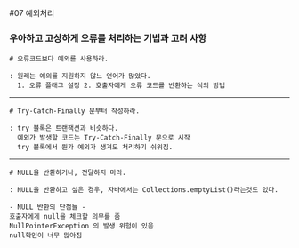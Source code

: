 #07 예외처리

### 우아하고 고상하게 오류를 처리하는 기법과 고려 사항

    # 오류코드보다 예외를 사용하라.
    
    : 원래는 예외를 지원하지 않느 언어가 많았다.
      1. 오류 플래그 설정 2. 호출자에게 오류 코드를 반환하는 식의 방법
---
    # Try-Catch-Finally 문부터 작성하라.
    
    : try 블록은 트랜잭션과 비슷하다.
      예외가 발생할 코드는 Try-Catch-Finally 문으로 시작 
      try 블록에서 뭔가 예외가 생겨도 처리하기 쉬워짐.
---
    # NULL을 반환하거나, 전달하지 마라.

    : NULL을 반환하고 싶은 경우, 자바에서는 Collections.emptyList()라는것도 있다.
    
    - NULL 반환의 단점들 -
    호출자에게 null을 체크할 의무를 줌
    NullPointerException 의 발생 위험이 있음
    null확인이 너무 많아짐